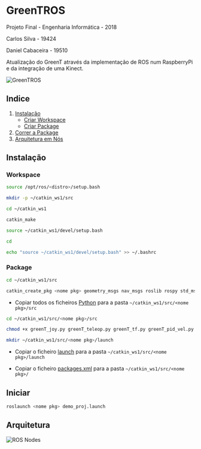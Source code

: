 # GreenTROS

Projeto Final - Engenharia Informática - 2018

Carlos Silva - 19424

Daniel Cabaceira - 19510

Atualização do GreenT através da implementação de ROS num RaspberryPi e da integração de uma Kinect.

![GreenTROS](https://github.com/carlossilva2/GreenT/blob/master/Docs/Fotos/greenT.jpg)

## Indice
1. [Instalação](#instalação)
    * [Criar Workspace](#workspace)
    * [Criar Package](#package)
2. [Correr a Package](#iniciar)
3. [Arquitetura em Nós](#arquitetura)

## Instalação

### Workspace

``` bash
source /opt/ros/<distro>/setup.bash
```

``` bash
mkdir -p ~/catkin_ws1/src
```

``` bash
cd ~/catkin_ws1
```

``` bash
catkin_make
```

``` bash
source ~/catkin_ws1/devel/setup.bash
```

``` bash
cd
```

``` bash
echo "source ~/catkin_ws1/devel/setup.bash" >> ~/.bashrc
```

### Package

``` bash
cd ~/catkin_ws1/src
```

``` bash
catkin_create_pkg <nome pkg> geometry_msgs nav_msgs roslib rospy std_msgs tf sensor_msgs cv_bridge
```

* Copiar todos os ficheiros [Python](https://github.com/carlossilva2/GreenT/tree/master/catkin_greent/src/demo_proj/src) para a pasta `~/catkin_ws1/src/<nome pkg>/src`

``` bash
cd ~/catkin_ws1/src/<nome pkg>/src
```

``` bash
chmod +x greenT_joy.py greenT_teleop.py greenT_tf.py greenT_pid_vel.py
```

``` bash
mkdir ~/catkin_ws1/src/<nome pkg>/launch
```

* Copiar o ficheiro [launch](https://github.com/carlossilva2/GreenT/tree/master/catkin_greent/src/demo_proj/launch) para a pasta `~/catkin_ws1/src/<nome pkg>/launch`

* Copiar o ficheiro [packages.xml](https://github.com/carlossilva2/GreenT/blob/master/catkin_greent/src/demo_proj/package.xml) para a pasta `~/catkin_ws1/src/<nome pkg>/`

## Iniciar

``` bash
roslaunch <nome pkg> demo_proj.launch
```

## Arquitetura

![ROS Nodes](https://github.com/carlossilva2/GreenT/blob/master/Docs/GreenT_Kinect.png)
